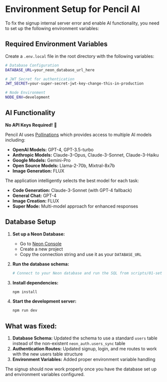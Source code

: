 # Environment Setup for Pencil AI

To fix the signup internal server error and enable AI functionality, you need to set up the following environment variables:

## Required Environment Variables

Create a `.env.local` file in the root directory with the following variables:

```bash
# Database Configuration
DATABASE_URL=your_neon_database_url_here

# JWT Secret for authentication
JWT_SECRET=your-super-secret-jwt-key-change-this-in-production

# Node Environment
NODE_ENV=development
```

## AI Functionality

**No API Keys Required!** 🎉

Pencil AI uses [Pollinations](https://pollinations.ai/) which provides access to multiple AI models including:
- **OpenAI Models:** GPT-4, GPT-3.5-turbo
- **Anthropic Models:** Claude-3-Opus, Claude-3-Sonnet, Claude-3-Haiku
- **Google Models:** Gemini-Pro
- **Open Source Models:** Llama-2-70b, Mixtral-8x7b
- **Image Generation:** FLUX

The application intelligently selects the best model for each task:
- **Code Generation:** Claude-3-Sonnet (with GPT-4 fallback)
- **General Chat:** GPT-4
- **Image Creation:** FLUX
- **Super Mode:** Multi-model approach for enhanced responses

## Database Setup

1. **Set up a Neon Database:**
   - Go to [Neon Console](https://console.neon.tech/)
   - Create a new project
   - Copy the connection string and use it as your `DATABASE_URL`

2. **Run the database schema:**
   ```bash
   # Connect to your Neon database and run the SQL from scripts/01-setup-pencil-schema.sql
   ```

3. **Install dependencies:**
   ```bash
   npm install
   ```

4. **Start the development server:**
   ```bash
   npm run dev
   ```

## What was fixed:

1. **Database Schema:** Updated the schema to use a standard `users` table instead of the non-existent `neon_auth.users_sync` table
2. **Authentication Routes:** Updated signup, login, and me routes to work with the new users table structure
3. **Environment Variables:** Added proper environment variable handling

The signup should now work properly once you have the database set up and environment variables configured.
